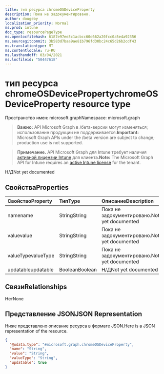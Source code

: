 ```yaml
---
title: тип ресурса chromeOSDeviceProperty
description: Пока не задокументировано.
author: dougeby
localization_priority: Normal
ms.prod: intune
doc_type: resourcePageType
ms.openlocfilehash: 6187e97ee3c1acbcc60d662a20fcc0a5e4a92356
ms.sourcegitcommit: 3b583d7baa9ae81b796fd30bc24c65d26b2cdf43
ms.translationtype: MT
ms.contentlocale: ru-RU
ms.lasthandoff: 03/04/2021
ms.locfileid: "50447618"
---
```

# <a name="chromeosdeviceproperty-resource-type"></a><span data-ttu-id="2b369-103">тип ресурса chromeOSDeviceProperty</span><span class="sxs-lookup"><span data-stu-id="2b369-103">chromeOSDeviceProperty resource type</span></span>

<span data-ttu-id="2b369-104">Пространство имен: microsoft.graph</span><span class="sxs-lookup"><span data-stu-id="2b369-104">Namespace: microsoft.graph</span></span>

> <span data-ttu-id="2b369-105">**Важно:** API Microsoft Graph в /бета-версии могут изменяться; использование продукции не поддерживается.</span><span class="sxs-lookup"><span data-stu-id="2b369-105">**Important:** Microsoft Graph APIs under the /beta version are subject to change; production use is not supported.</span></span>

> <span data-ttu-id="2b369-106">**Примечание.** API Microsoft Graph для Intune требует наличия [активной лицензии Intune](https://go.microsoft.com/fwlink/?linkid=839381) для клиента.</span><span class="sxs-lookup"><span data-stu-id="2b369-106">**Note:** The Microsoft Graph API for Intune requires an [active Intune license](https://go.microsoft.com/fwlink/?linkid=839381) for the tenant.</span></span>

<span data-ttu-id="2b369-107">Н/Д</span><span class="sxs-lookup"><span data-stu-id="2b369-107">Not yet documented</span></span>

## <a name="properties"></a><span data-ttu-id="2b369-108">Свойства</span><span class="sxs-lookup"><span data-stu-id="2b369-108">Properties</span></span>
|<span data-ttu-id="2b369-109">Свойство</span><span class="sxs-lookup"><span data-stu-id="2b369-109">Property</span></span>|<span data-ttu-id="2b369-110">Тип</span><span class="sxs-lookup"><span data-stu-id="2b369-110">Type</span></span>|<span data-ttu-id="2b369-111">Описание</span><span class="sxs-lookup"><span data-stu-id="2b369-111">Description</span></span>|
|:---|:---|:---|
|<span data-ttu-id="2b369-112">name</span><span class="sxs-lookup"><span data-stu-id="2b369-112">name</span></span>|<span data-ttu-id="2b369-113">String</span><span class="sxs-lookup"><span data-stu-id="2b369-113">String</span></span>|<span data-ttu-id="2b369-114">Пока не задокументировано.</span><span class="sxs-lookup"><span data-stu-id="2b369-114">Not yet documented</span></span>|
|<span data-ttu-id="2b369-115">value</span><span class="sxs-lookup"><span data-stu-id="2b369-115">value</span></span>|<span data-ttu-id="2b369-116">String</span><span class="sxs-lookup"><span data-stu-id="2b369-116">String</span></span>|<span data-ttu-id="2b369-117">Пока не задокументировано.</span><span class="sxs-lookup"><span data-stu-id="2b369-117">Not yet documented</span></span>|
|<span data-ttu-id="2b369-118">valueType</span><span class="sxs-lookup"><span data-stu-id="2b369-118">valueType</span></span>|<span data-ttu-id="2b369-119">String</span><span class="sxs-lookup"><span data-stu-id="2b369-119">String</span></span>|<span data-ttu-id="2b369-120">Пока не задокументировано.</span><span class="sxs-lookup"><span data-stu-id="2b369-120">Not yet documented</span></span>|
|<span data-ttu-id="2b369-121">updatable</span><span class="sxs-lookup"><span data-stu-id="2b369-121">updatable</span></span>|<span data-ttu-id="2b369-122">Boolean</span><span class="sxs-lookup"><span data-stu-id="2b369-122">Boolean</span></span>|<span data-ttu-id="2b369-123">Н/Д</span><span class="sxs-lookup"><span data-stu-id="2b369-123">Not yet documented</span></span>|

## <a name="relationships"></a><span data-ttu-id="2b369-124">Связи</span><span class="sxs-lookup"><span data-stu-id="2b369-124">Relationships</span></span>
<span data-ttu-id="2b369-125">Нет</span><span class="sxs-lookup"><span data-stu-id="2b369-125">None</span></span>

## <a name="json-representation"></a><span data-ttu-id="2b369-126">Представление JSON</span><span class="sxs-lookup"><span data-stu-id="2b369-126">JSON Representation</span></span>
<span data-ttu-id="2b369-127">Ниже представлено описание ресурса в формате JSON.</span><span class="sxs-lookup"><span data-stu-id="2b369-127">Here is a JSON representation of the resource.</span></span>
<!-- {
  "blockType": "resource",
  "@odata.type": "microsoft.graph.chromeOSDeviceProperty"
}
-->
``` json
{
  "@odata.type": "#microsoft.graph.chromeOSDeviceProperty",
  "name": "String",
  "value": "String",
  "valueType": "String",
  "updatable": true
}
```




